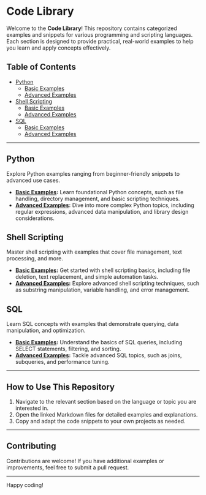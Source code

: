 # Code Library

Welcome to the **Code Library**! This repository contains categorized examples and snippets for various programming and scripting languages. Each section is designed to provide practical, real-world examples to help you learn and apply concepts effectively.

## Table of Contents

- [Python](#python)
  - [Basic Examples](Python/basic-examples.md)
  - [Advanced Examples](Python/advanced-examples.md)
- [Shell Scripting](#shell-scripting)
  - [Basic Examples](Shell%20Scripting/basic-examples.md)
  - [Advanced Examples](Shell%20Scripting/advanced-examples.md)
- [SQL](#sql)
  - [Basic Examples](SQL/basic-examples.md)
  - [Advanced Examples](SQL/advanced-examples.md)

---

## Python

Explore Python examples ranging from beginner-friendly snippets to advanced use cases.

- **[Basic Examples](Python/basic-examples.md):** Learn foundational Python concepts, such as file handling, directory management, and basic scripting techniques.
- **[Advanced Examples](Python/advanced-examples.md):** Dive into more complex Python topics, including regular expressions, advanced data manipulation, and library design considerations.

## Shell Scripting

Master shell scripting with examples that cover file management, text processing, and more.

- **[Basic Examples](Shell%20Scripting/basic-examples.md):** Get started with shell scripting basics, including file deletion, text replacement, and simple automation tasks.
- **[Advanced Examples](Shell%20Scripting/advanced-examples.md):** Explore advanced shell scripting techniques, such as substring manipulation, variable handling, and error management.

## SQL

Learn SQL concepts with examples that demonstrate querying, data manipulation, and optimization.

- **[Basic Examples](SQL/basic-examples.md):** Understand the basics of SQL queries, including SELECT statements, filtering, and sorting.
- **[Advanced Examples](SQL/advanced-examples.md):** Tackle advanced SQL topics, such as joins, subqueries, and performance tuning.

---

## How to Use This Repository

1. Navigate to the relevant section based on the language or topic you are interested in.
2. Open the linked Markdown files for detailed examples and explanations.
3. Copy and adapt the code snippets to your own projects as needed.

---

## Contributing

Contributions are welcome! If you have additional examples or improvements, feel free to submit a pull request.

---

Happy coding!
